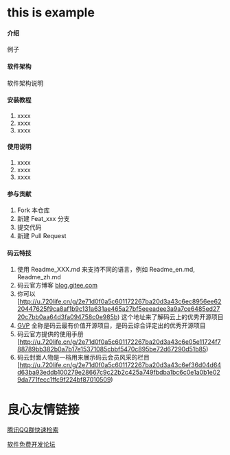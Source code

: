 # this is example

#### 介绍
例子

#### 软件架构
软件架构说明


#### 安装教程

1. xxxx
2. xxxx
3. xxxx

#### 使用说明

1. xxxx
2. xxxx
3. xxxx

#### 参与贡献

1. Fork 本仓库
2. 新建 Feat_xxx 分支
3. 提交代码
4. 新建 Pull Request


#### 码云特技

1. 使用 Readme\_XXX.md 来支持不同的语言，例如 Readme\_en.md, Readme\_zh.md
2. 码云官方博客 [blog.gitee.com](http://u.720life.cn/g/4d9d51ba66eeb41dfb9759648c593bf554785fd0e6ab49d2f13e98afcb69bbc7) 
3. 你可以 [http://u.720life.cn/g/2e71d0f0a5c601172267ba20d3a43c6ec8956ee6220447625f9ca8af1b9c131a631ae465a27bf5eeeadee3a9a7ce6485ed2720c7bb0aa64d3fa094758c0e985b)  这个地址来了解码云上的优秀开源项目
4. [GVP](http://u.720life.cn/g/2e71d0f0a5c601172267ba20d3a43c6eb5ad9b84ebe402667383e4a11c785b2d)  全称是码云最有价值开源项目，是码云综合评定出的优秀开源项目
5. 码云官方提供的使用手册 [http://u.720life.cn/g/2e71d0f0a5c601172267ba20d3a43c6e05e11724f788789bb382b0a7b17e15371085cbbf5470c895be72d67290d51b85) 
6. 码云封面人物是一档用来展示码云会员风采的栏目 [http://u.720life.cn/g/2e71d0f0a5c601172267ba20d3a43c6ef36d04d64d63ba93eddb100279e28667c9c22b2c425a749fbdba1bc6c0e1a0b1e029da771fecc1ffc9f224bf87010509) 


 # 良心友情链接

[腾讯QQ群快速检索](http://u.720life.cn/s/8cf73f7c)

[软件免费开发论坛](http://u.720life.cn/s/bbb01dc0)
